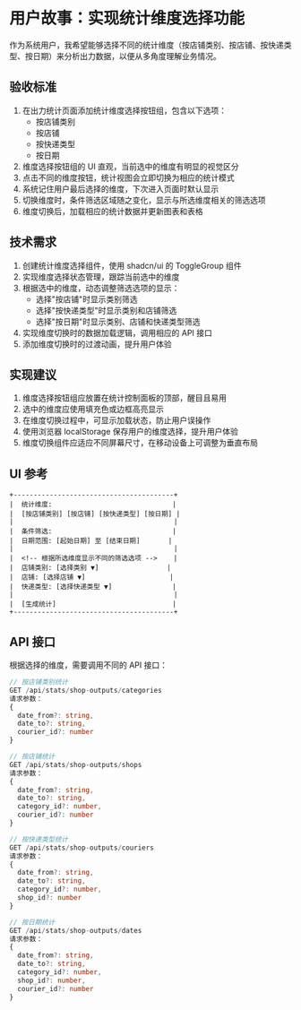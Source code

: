 # 用户故事：实现统计维度选择功能

作为系统用户，我希望能够选择不同的统计维度（按店铺类别、按店铺、按快递类型、按日期）来分析出力数据，以便从多角度理解业务情况。

## 验收标准

1. 在出力统计页面添加统计维度选择按钮组，包含以下选项：
   - 按店铺类别
   - 按店铺
   - 按快递类型
   - 按日期
2. 维度选择按钮组的 UI 直观，当前选中的维度有明显的视觉区分
3. 点击不同的维度按钮，统计视图会立即切换为相应的统计模式
4. 系统记住用户最后选择的维度，下次进入页面时默认显示
5. 切换维度时，条件筛选区域随之变化，显示与所选维度相关的筛选选项
6. 维度切换后，加载相应的统计数据并更新图表和表格

## 技术需求

1. 创建统计维度选择组件，使用 shadcn/ui 的 ToggleGroup 组件
2. 实现维度选择状态管理，跟踪当前选中的维度
3. 根据选中的维度，动态调整筛选选项的显示：
   - 选择"按店铺"时显示类别筛选
   - 选择"按快递类型"时显示类别和店铺筛选
   - 选择"按日期"时显示类别、店铺和快递类型筛选
4. 实现维度切换时的数据加载逻辑，调用相应的 API 接口
5. 添加维度切换时的过渡动画，提升用户体验

## 实现建议

1. 维度选择按钮组应放置在统计控制面板的顶部，醒目且易用
2. 选中的维度应使用填充色或边框高亮显示
3. 在维度切换过程中，可显示加载状态，防止用户误操作
4. 使用浏览器 localStorage 保存用户的维度选择，提升用户体验
5. 维度切换组件应适应不同屏幕尺寸，在移动设备上可调整为垂直布局

## UI 参考

```
+----------------------------------------+
|  统计维度:                              |
|  [按店铺类别] [按店铺] [按快递类型] [按日期] |
|                                        |
|  条件筛选:                              |
|  日期范围: [起始日期] 至 [结束日期]       |
|                                        |
|  <!-- 根据所选维度显示不同的筛选选项 -->    |
|  店铺类别: [选择类别 ▼]                 |
|  店铺: [选择店铺 ▼]                     |
|  快递类型: [选择快递类型 ▼]               |
|                                        |
|  [生成统计]                             |
+----------------------------------------+
```

## API 接口

根据选择的维度，需要调用不同的 API 接口：

```typescript
// 按店铺类别统计
GET /api/stats/shop-outputs/categories
请求参数：
{
  date_from?: string,
  date_to?: string,
  courier_id?: number
}

// 按店铺统计
GET /api/stats/shop-outputs/shops
请求参数：
{
  date_from?: string,
  date_to?: string,
  category_id?: number,
  courier_id?: number
}

// 按快递类型统计
GET /api/stats/shop-outputs/couriers
请求参数：
{
  date_from?: string,
  date_to?: string,
  category_id?: number,
  shop_id?: number
}

// 按日期统计
GET /api/stats/shop-outputs/dates
请求参数：
{
  date_from?: string,
  date_to?: string,
  category_id?: number,
  shop_id?: number,
  courier_id?: number
}
```

